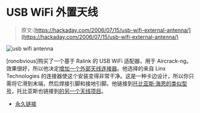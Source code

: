 # USB WiFi 外置天线

> 原文:[https://hackaday.com/2006/07/15/usb-wifi-external-antenna/](https://hackaday.com/2006/07/15/usb-wifi-external-antenna/)

![usb wifi antenna](../Images/cc22736de8c5420be95aa8b7854cd117.png)

[ronobvious]购买了一个基于 Ralink 的 USB WiFi 适配器，用于 Aircrack-ng。效果很好，所以他决定[增加一个外部天线连接器](http://ronobvious.livejournal.com/296.html)。他选择的来自 Linx Technologies 的连接器使这个安装变得非常干净。这是一种卡边设计，所以你只需将它滑到末端，然后焊接引脚和接地引脚。他链接到[托比亚斯·海恩的类似型号](http://www.oberkommando.org/asus_wl-167g/)，托比亚斯也链接到[的另一个天线项目](http://www.xp11.com/g54/g54.htm)。

*   [永久链接](http://ronobvious.livejournal.com/296.html)